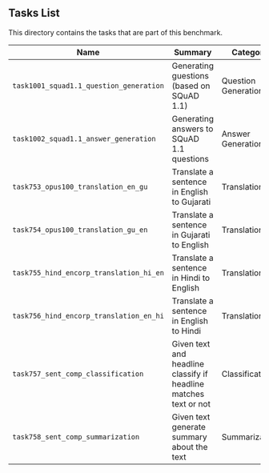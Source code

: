## Tasks List 

This directory contains the tasks that are part of this benchmark. 


Name | Summary | Category
---- | ----------- | --------
`task1001_squad1.1_question_generation` | Generating guestions (based on SQuAD 1.1) | Question Generation  
`task1002_squad1.1_answer_generation` | Generating answers to SQuAD 1.1 questions | Answer Generation
`task753_opus100_translation_en_gu` | Translate a sentence in English to Gujarati | Translation  
`task754_opus100_translation_gu_en` | Translate a sentence in Gujarati to English | Translation
`task755_hind_encorp_translation_hi_en` | Translate a sentence in Hindi to English | Translation  
`task756_hind_encorp_translation_en_hi` | Translate a sentence in English to Hindi | Translation
`task757_sent_comp_classification` | Given text and headline classify if headline matches text or not | Classification
`task758_sent_comp_summarization` | Given text generate summary about the text | Summarization
